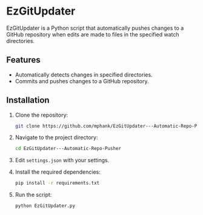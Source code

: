 # EzGitUpdater

EzGitUpdater is a Python script that automatically pushes changes to a GitHub repository when edits are made to files in the specified watch directories.

## Features

- Automatically detects changes in specified directories.
- Commits and pushes changes to a GitHub repository.

## Installation

1. Clone the repository:
    ```sh
    git clone https://github.com/mphank/EzGitUpdater---Automatic-Repo-Pusher
    ```

2. Navigate to the project directory:
    ```sh
    cd EzGitUpdater---Automatic-Repo-Pusher
    ```

3. Edit `settings.json` with your settings.

4. Install the required dependencies:
    ```sh
    pip install -r requirements.txt
    ```

5. Run the script:
    ```sh
    python EzGitUpdater.py
    ```
